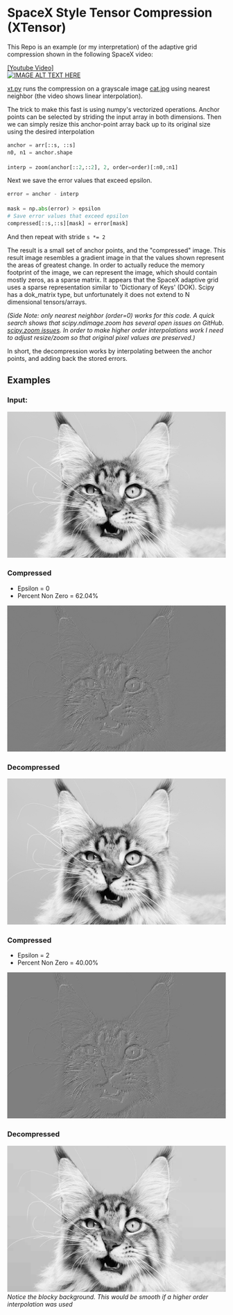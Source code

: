 SpaceX Style Tensor Compression (XTensor)
========================================

This Repo is an example (or my interpretation) of the adaptive grid compression shown
in the following SpaceX video:

[[Youtube Video]](https://youtu.be/txk-VO1hzBY?t=941)  
[![IMAGE ALT TEXT HERE](https://img.youtube.com/vi/txk-VO1hzBY/0.jpg)](https://youtu.be/txk-VO1hzBY?t=941)  

[xt.py](xt.py) runs the compression on a grayscale image [cat.jpg](cat.jpg) 
using nearest neighbor  (the video shows linear interpolation).

The trick to make this fast is using numpy's vectorized operations.
Anchor points can be selected by striding the input array in both dimensions. 
Then we can simply resize this anchor-point array back up to its original
size using the desired interpolation

```python
anchor = arr[::s, ::s]
n0, n1 = anchor.shape

interp = zoom(anchor[::2,::2], 2, order=order)[:n0,:n1]
```

Next we save the error values that exceed epsilon.

```python
error = anchor - interp

mask = np.abs(error) > epsilon
# Save error values that exceed epsilon
compressed[::s,::s][mask] = error[mask]
```

And then repeat with stride `s *= 2`

The result is a small set of anchor points, and the "compressed" image.
This result image resembles a gradient image in that the values shown
represent the areas of greatest change. In order to actually reduce the
memory footprint of the image, we can represent the image, which should contain
mostly zeros, as a sparse matrix. It appears that the SpaceX adaptive grid
uses a sparse representation similar to 'Dictionary of Keys' (DOK). Scipy has a 
dok_matrix type, but unfortunately it does not extend to N dimensional tensors/arrays.

*(Side Note: only nearest neighbor (order=0) works for this code.
A quick search shows that scipy.ndimage.zoom has several open issues on GitHub.
[scipy.zoom issues](https://github.com/scipy/scipy/issues/7324).
In order to make higher order interpolations work I need to adjust resize/zoom
so that original pixel values are preserved.)*


In short, the decompression works by interpolating between the anchor points,
and adding back the stored errors.

## Examples

### Input:  
![alt text](cat.png "Cat")
### Compressed
* Epsilon = 0
* Percent Non Zero = 62.04%

![alt text](c0.png "Compressed Cat")

### Decompressed
![alt text](dc0.png "Decompressed Cat")  




### Compressed
* Epsilon = 2
* Percent Non Zero = 40.00%

![alt text](c2.png "Compressed Cat")


### Decompressed
![alt text](dc2.png "Decompressed Cat")  
*Notice the blocky background. This would be smooth if a higher order
interpolation was used*
